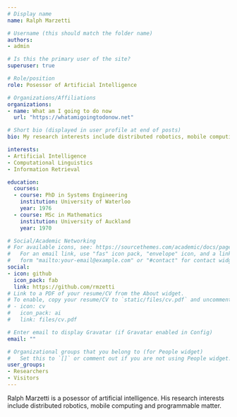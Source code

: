 ```yaml
---
# Display name
name: Ralph Marzetti

# Username (this should match the folder name)
authors:
- admin

# Is this the primary user of the site?
superuser: true

# Role/position
role: Posessor of Artificial Intelligence

# Organizations/Affiliations
organizations:
- name: What am I going to do now
  url: "https://whatamigoingtodonow.net"

# Short bio (displayed in user profile at end of posts)
bio: My research interests include distributed robotics, mobile computing and programmable matter.

interests:
- Artificial Intelligence
- Computational Linguistics
- Information Retrieval

education:
  courses:
  - course: PhD in Systems Engineering
    institution: University of Waterloo
    year: 1976
  - course: MSc in Mathematics
    institution: University of Auckland
    year: 1970

# Social/Academic Networking
# For available icons, see: https://sourcethemes.com/academic/docs/page-builder/#icons
#   For an email link, use "fas" icon pack, "envelope" icon, and a link in the
#   form "mailto:your-email@example.com" or "#contact" for contact widget.
social:
- icon: github
  icon_pack: fab
  link: https://github.com/rmzetti
# Link to a PDF of your resume/CV from the About widget.
# To enable, copy your resume/CV to `static/files/cv.pdf` and uncomment the lines below.
# - icon: cv
#   icon_pack: ai
#   link: files/cv.pdf

# Enter email to display Gravatar (if Gravatar enabled in Config)
email: ""

# Organizational groups that you belong to (for People widget)
#   Set this to `[]` or comment out if you are not using People widget.
user_groups:
- Researchers
- Visitors
---
```


Ralph Marzetti is a posessor of artificial intelligence. His research interests include distributed robotics, mobile computing and programmable matter.

